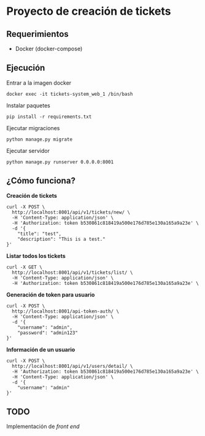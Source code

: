 # Proyecto de creación de tickets

## Requerimientos
* Docker (docker-compose)

## Ejecución
Entrar a la imagen docker
```shell
docker exec -it tickets-system_web_1 /bin/bash
```

Instalar paquetes
```shell
pip install -r requirements.txt
```

Ejecutar migraciones
```shell
python manage.py migrate
```

Ejecutar servidor
```shell
python manage.py runserver 0.0.0.0:8001
```

## ¿Cómo funciona?

**Creación de tickets**
```shell
curl -X POST \
  http://localhost:8001/api/v1/tickets/new/ \
  -H 'Content-Type: application/json' \
  -H 'Authorization: token b530861c818419a500e176d785e130a165a9a23e' \
  -d '{
	"title": "test",
	"description": "This is a test."
}'
```

**Listar todos los tickets**
```shell
curl -X GET \
  http://localhost:8001/api/v1/tickets/list/ \
  -H 'Content-Type: application/json' \
  -H 'Authorization: token b530861c818419a500e176d785e130a165a9a23e' \
```

**Generación de token para usuario**
```shell
curl -X POST \
  http://localhost:8001/api-token-auth/ \
  -H 'Content-Type: application/json' \
  -d '{
	"username": "admin",
	"password": "admin123"
}'
```

**Información de un usuario**
```shell
curl -X POST \
  http://localhost:8001/api/v1/users/detail/ \
  -H 'Authorization: token b530861c818419a500e176d785e130a165a9a23e' \
  -H 'Content-Type: application/json' \
  -d '{
	"username": "admin"
}'
```

## TODO
Implementación de _front end_
